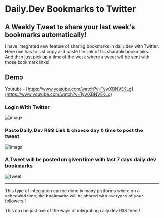 # Daily.Dev Bookmarks to Twitter

## A Weekly Tweet to share your last week's bookmarks automatically!

I have integrated new feature of sharing bookmarks in daily.dev with Twitter. <br>
Here one has to just copy and paste the link of his sharable bookmarks. <br>
And then just pick up a time of the week where a tweet will be sent with those bookmark links!

## Demo

Youtube - [https://www.youtube.com/watch?v=TywXBNVEKLg](https://www.youtube.com/watch?v=TywXBNVEKLg)

### Login With Twitter

![image](https://user-images.githubusercontent.com/12975481/157287251-5fb96a77-04c0-41b8-842d-5718130c9a64.png)

### Paste Daily.Dev RSS Link & choose day & time to post the tweet.

![image](https://user-images.githubusercontent.com/12975481/157288407-203244e7-0865-4188-887f-28fd68b8ed5b.png)

### A Tweet will be posted on given time with last 7 days daily.dev bookmarks 

![tweet](https://user-images.githubusercontent.com/12975481/157288627-d31d0f03-6adc-4dd1-bd06-de10e3301df6.png)

---

This type of integration can be done to many platforms where on a scheduled time, the bookmarks will be shared with everyone of your followers.!

This can be just one of the ways of integrating daily.dev RSS feed.!
